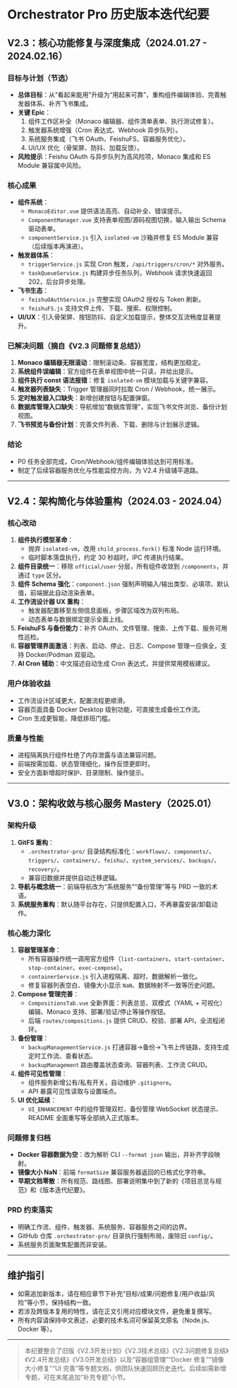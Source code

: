 # Orchestrator Pro 历史版本迭代纪要

## V2.3：核心功能修复与深度集成（2024.01.27 - 2024.02.16）

### 目标与计划（节选）
- **总体目标**：从“看起来能用”升级为“用起来可靠”，重构组件编辑体验、完善触发器体系、补齐飞书集成。
- **关键 Epic**：
  1. 组件工作区补全（Monaco 编辑器、组件清单表单、执行测试修复）。
  2. 触发器系统增强（Cron 表达式、Webhook 异步队列）。
  3. 系统服务集成（飞书 OAuth、FeishuFS、容器服务优化）。
  4. UI/UX 优化（骨架屏、防抖、加载反馈）。
- **风险提示**：Feishu OAuth 与异步队列为高风险项，Monaco 集成和 ES Module 兼容属中风险。

### 核心成果
- **组件系统**：
  - `MonacoEditor.vue` 提供语法高亮、自动补全、错误提示。
  - `ComponentManager.vue` 支持表单视图/源码视图切换，输入输出 Schema 驱动表单。
  - `componentService.js` 引入 `isolated-vm` 沙箱并修复 ES Module 兼容（后续版本再演进）。
- **触发器体系**：
  - `triggerService.js` 实现 Cron 触发，`/api/triggers/cron/*` 对外服务。
  - `taskQueueService.js` 构建异步任务队列，Webhook 请求快速返回 202，后台异步处理。
- **飞书生态**：
  - `feishuOAuthService.js` 完整实现 OAuth2 授权与 Token 刷新。
  - `feishuFS.js` 支持文件上传、下载、搜索、权限控制。
- **UI/UX**：引入骨架屏、按钮防抖、自定义加载提示，整体交互流畅度显著提升。

### 已解决问题（摘自《V2.3 问题修复总结》）
1. **Monaco 编辑器无限滚动**：限制滚动条、容器宽度，结构更加稳定。
2. **系统组件误编辑**：官方组件在表单视图中统一只读，并给出提示。
3. **组件执行 const 语法报错**：修复 `isolated-vm` 模块加载与关键字兼容。
4. **触发器列表缺失**：Trigger 管理器同时拉取 Cron / Webhook，统一展示。
5. **定时触发器入口缺失**：新增创建按钮与配置弹窗。
6. **数据库管理入口缺失**：导航增加“数据库管理”，实现飞书文件浏览、备份计划视图。
7. **飞书预览与备份计划**：完善文件列表、下载、删除与计划展示逻辑。

### 结论
- P0 任务全部完成，Cron/Webhook/组件编辑体验达到可用标准。
- 制定了后续容器服务优化与性能监控方向，为 V2.4 升级铺平道路。

---

## V2.4：架构简化与体验重构（2024.03 - 2024.04）

### 核心改动
1. **组件执行模型革命**：
   - 抛弃 `isolated-vm`，改用 `child_process.fork()` 标准 Node 运行环境。
   - 临时脚本落盘执行，约定 30 秒超时，IPC 传递执行结果。
2. **组件目录统一**：移除 `official/user` 分层，所有组件收敛到 `/components`，并通过 `type` 区分。
3. **组件 Schema 强化**：`component.json` 强制声明输入/输出类型、必填项、默认值，前端据此自动渲染表单。
4. **工作流设计器 UX 重构**：
   - 触发器配置移至左侧信息面板，步骤区域改为双列布局。
   - 动态表单与数据绑定提示全面上线。
5. **FeishuFS 与备份能力**：补齐 OAuth、文件管理、搜索、上传下载、服务可用性巡检。
6. **容器管理界面激活**：列表、启动、停止、日志、Compose 管理一应俱全，支持 Docker/Podman 双驱动。
7. **AI Cron 辅助**：中文描述自动生成 Cron 表达式，并提供常用模板建议。

### 用户体验收益
- 工作流设计区域更大，配置流程更顺滑。
- 容器页面具备 Docker Desktop 级别功能，可直接生成备份工作流。
- Cron 生成更智能，降低排班门槛。

### 质量与性能
- 进程隔离执行组件杜绝了内存泄露与语法兼容问题。
- 前端按需加载、状态管理细化，操作反馈更即时。
- 安全方面新增超时保护、目录限制、操作提示。

---

## V3.0：架构收敛与核心服务 Mastery（2025.01）

### 架构升级
1. **GitFS 重构**：
   - `.orchestrator-pro/` 目录结构标准化：`workflows/`、`components/`、`triggers/`、`containers/`、`feishu/`、`system_services/`、`backups/`、`recovery/`。
   - 兼容旧数据并提供自动迁移逻辑。
2. **导航与概念统一**：前端导航改为“系统服务”“备份管理”等与 PRD 一致的术语。
3. **系统服务重构**：默认随平台存在，只提供配置入口，不再暴露安装/卸载动作。

### 核心能力深化
1. **容器管理革命**：
   - 所有容器操作统一调用官方组件（`list-containers`、`start-container`、`stop-container`、`exec-compose`）。
   - `containerService.js` 引入进程隔离、超时、数据解析一致化。
   - 修复容器列表空白、镜像大小显示 `NaN`、数据映射不一致等历史问题。
2. **Compose 管理完善**：
   - `CompositionsTab.vue` 全新界面：列表总览、双模式（YAML + 可视化）编辑、Monaco 支持、部署/验证/停止等操作按钮。
   - 后端 `routes/compositions.js` 提供 CRUD、校验、部署 API，全流程闭环。
3. **备份管理**：
   - `backupManagementService.js` 打通容器→备份→飞书上传链路，支持生成定时工作流、查看状态。
   - `backupManagement` 路由覆盖状态查询、容器列表、工作流 CRUD。
4. **组件可见性管理**：
   - 组件服务新增公有/私有开关，自动维护 `.gitignore`。
   - API 暴露可见性读取与设置端点。
5. **UI 优化延续**：
   - `UI_ENHANCEMENT` 中的组件管理双栏、备份管理 WebSocket 状态提示、README 全面重写等全部纳入正式版本。

### 问题修复归档
- **Docker 容器数据为空**：改为解析 CLI `--format json` 输出，并补齐字段映射。
- **镜像大小 NaN**：前端 `formatSize` 兼容服务器返回的已格式化字符串。
- **早期文档零散**：所有规范、路线图、部署说明集中到了新的《项目总览与规范》和《版本迭代纪要》。

### PRD 约束落实
- 明确工作流、组件、触发器、系统服务、容器服务之间的边界。
- GitHub 仓库 `.orchestrator-pro/` 目录执行强制布局，废除旧 `config/`。
- 系统服务页面聚焦配置而非安装。

---

## 维护指引
- 如需追加新版本，请在相应章节下补充“目标/成果/问题修复/用户收益/风险”等小节，保持结构一致。
- 若涉及跨版本复用的特性，请在正文引用对应模块文件，避免重复撰写。
- 所有内容请保持中文表述，必要的技术名词可保留英文原名（Node.js、Docker 等）。

---

> 本纪要整合了旧版《V2.3开发计划》《V2.3技术总结》《V2.3问题修复总结》《V2.4开发总结》《V3.0开发总结》以及“容器组管理”“Docker 修复”“镜像大小修复”“UI 完善”等专题文档，供团队快速回顾历史迭代。后续如需新增专题，可在末尾追加“补充专题”小节。
